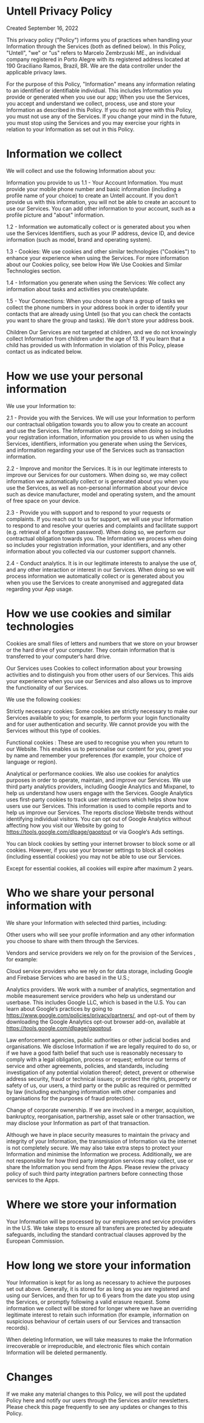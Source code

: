 # Untell Privacy Policy
Created September 16, 2022

This privacy policy ("Policy") informs you of practices when handling your Information through the Services (both as defined below). In this Policy, "Untell", "we" or "us" refers to Marcelo Zembrzuski ME., an individual company registered in Porto Alegre with its registered address located at 190 Graciliano Ramos, Brazil, BR. We are the data controller under the applicable privacy laws.

For the purpose of this Policy, "Information" means any information relating to an identified or identifiable individual. This includes Information you provide or generated when you use our app; When you use the Services, you accept and understand we collect, process, use and store your Information as described in this Policy. If you do not agree with this Policy, you must not use any of the Services. If you change your mind in the future, you must stop using the Services and you may exercise your rights in relation to your Information as set out in this Policy.

# Information we collect

We will collect and use the following Information about you:

Information you provide to us
1.1 - Your Account Information. You must provide your mobile phone number and basic information (including a profile name of your choice) to create an Untell account. If you don’t provide us with this information, you will not be able to create an account to use our Services. You can add other information to your account, such as a profile picture and "about" information.


1.2 - Information we automatically collect or is generated about you when use the Services
Identifiers, such as your IP address, device ID, and device information (such as model, brand and operating system).

1.3 - Cookies: 
We use cookies and other similar technologies ("Cookies") to enhance your experience when using the Services. For more information about our Cookies policy, see below How We Use Cookies and Similar Technologies section.

1.4 - Information you generate when using the Services: 
We collect any information about tasks and activities you create/update. 

1.5 - Your Connections:
When you choose to share a group of tasks we collect the phone numbers in your address book in order to identify your contacts that are already using Untell (so that you can check the contacts you want to share the group and tasks). We don't store your address book.


Children
Our Services are not targeted at children, and we do not knowingly collect Information from children under the age of 13. If you learn that a child has provided us with Information in violation of this Policy, please contact us as indicated below.

# How we use your personal information
We use your Information to: 

2.1 - Provide you with the Services. We will use your Information to perform our contractual obligation towards you to allow you to create an account and use the Services. The Information we process when doing so includes your registration information, information you provide to us when using the Services, identifiers, information you generate when using the Services, and information regarding your use of the Services such as transaction information. 


2.2 - Improve and monitor the Services. It is in our legitimate interests to improve our Services for our customers. When doing so, we may collect information we automatically collect or is generated about you when you use the Services, as well as non-personal information about your device such as device manufacturer, model and operating system, and the amount of free space on your device.

2.3 - Provide you with support and to respond to your requests or complaints. If you reach out to us for support, we will use your Information to respond to and resolve your queries and complaints and facilitate support (e.g. retrieval of a forgotten password). When doing so, we perform our contractual obligation towards you. The Information we process when doing so includes your registration information, your identifiers, and any other information about you collected via our customer support channels.

2.4 - Conduct analytics. It is in our legitimate interests to analyse the use of, and any other interaction or interest in our Services. When doing so we will process information we automatically collect or is generated about you when you use the Services to create anonymised and aggregated data regarding your App usage.


# How we use cookies and similar technologies
Cookies are small files of letters and numbers that we store on your browser or the hard drive of your computer. They contain information that is transferred to your computer‘s hard drive.

Our Services uses Cookies to collect information about your browsing activities and to distinguish you from other users of our Services. This aids your experience when you use our Services and also allows us to improve the functionality of our Services.

We use the following cookies:

Strictly necessary cookies: Some cookies are strictly necessary to make our Services available to you; for example, to perform your login functionality and for user authentication and security. We cannot provide you with the Services without this type of cookies.

Functional cookies : These are used to recognise you when you return to our Website. This enables us to personalise our content for you, greet you by name and remember your preferences (for example, your choice of language or region).

Analytical or performance cookies. We also use cookies for analytics purposes in order to operate, maintain, and improve our Services. We use third party analytics providers, including Google Analytics and Mixpanel, to help us understand how users engage with the Services. Google Analytics uses first-party cookies to track user interactions which helps show how users use our Services. This information is used to compile reports and to help us improve our Services. The reports disclose Website trends without identifying individual visitors. You can opt out of Google Analytics without affecting how you visit our Website by going to https://tools.google.com/dlpage/gaoptout or via Google‘s Ads settings.

You can block cookies by setting your internet browser to block some or all cookies. However, if you use your browser settings to block all cookies (including essential cookies) you may not be able to use our Services.

Except for essential cookies, all cookies will expire after maximum 2 years.


# Who we share your personal information with
We share your Information with selected third parties, including:

Other users who will see your profile information and any other information you choose to share with them through the Services.

Vendors and service providers we rely on for the provision of the Services , for example:

Cloud service providers who we rely on for data storage, including Google and Firebase Services who are based in the U.S.;

Analytics providers. We work with a number of analytics, segmentation and mobile measurement service providers who help us understand our userbase. This includes Google LLC, which is based in the U.S. You can learn about Google‘s practices by going to https://www.google.com/policies/privacy/partners/, and opt-out of them by downloading the Google Analytics opt-out browser add-on, available at https://tools.google.com/dlpage/gaoptout.

Law enforcement agencies, public authorities or other judicial bodies and organisations. We disclose Information if we are legally required to do so, or if we have a good faith belief that such use is reasonably necessary to comply with a legal obligation, process or request; enforce our terms of service and other agreements, policies, and standards, including investigation of any potential violation thereof; detect, prevent or otherwise address security, fraud or technical issues; or protect the rights, property or safety of us, our users, a third party or the public as required or permitted by law (including exchanging information with other companies and organisations for the purposes of fraud protection).

Change of corporate ownership. If we are involved in a merger, acquisition, bankruptcy, reorganisation, partnership, asset sale or other transaction, we may disclose your Information as part of that transaction.

Although we have in place security measures to maintain the privacy and integrity of your Information, the transmission of Information via the internet is not completely secure. We may also take extra steps to protect your Information and minimise the Information we process.
Additionally, we are not responsible for how third party integration services may collect, use or share the Information you send from the Apps. Please review the privacy policy of such third party integration partners before connecting those services to the Apps.

# Where we store your information
Your Information will be processed by our employees and service providers in the U.S. We take steps to ensure all transfers are protected by adequate safeguards, including the standard contractual clauses approved by the European Commission.

# How long we store your information
Your Information is kept for as long as necessary to achieve the purposes set out above. Generally, it is stored for as long as you are registered and using our Services, and then for up to 6 years from the date you stop using the Services, or promptly following a valid erasure request. Some information we collect will be stored for longer where we have an overriding legitimate interest to retain such information (for example, information on suspicious behaviour of certain users of our Services and transaction records).

When deleting Information, we will take measures to make the Information irrecoverable or irreproducible, and electronic files which contain Information will be deleted permanently.


# Changes
If we make any material changes to this Policy, we will post the updated Policy here and notify our users through the Services and/or newsletters. Please check this page frequently to see any updates or changes to this Policy.
